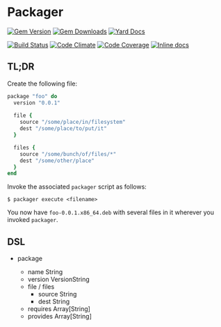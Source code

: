 # Packager

[![Gem Version](https://img.shields.io/gem/v/packager.svg)](https://rubygems.org/gems/packager-dsl)
[![Gem Downloads](https://img.shields.io/gem/dt/packager.svg)](https://rubygems.org/gems/packager-dsl)
[![Yard Docs](http://img.shields.io/badge/yard-docs-blue.svg)](http://rubydoc.info/github/robkinyon/ruby-packager)

[![Build Status](https://img.shields.io/travis/robkinyon/ruby-packager.svg)](https://travis-ci.org/robkinyon/ruby-packager)
[![Code Climate](https://img.shields.io/codeclimate/github/robkinyon/ruby-packager.svg)](https://codeclimate.com/github/robkinyon/ruby-packager)
[![Code Coverage](https://img.shields.io/codecov/c/github/robkinyon/ruby-packager.svg)](https://codecov.io/github/robkinyon/ruby-packager)
[![Inline docs](http://inch-ci.org/github/robkinyon/ruby-packager.png)](http://inch-ci.org/github/robkinyon/ruby-packager)

## TL;DR

Create the following file:
```ruby
package "foo" do
  version "0.0.1"
  
  file {
    source "/some/place/in/filesystem"
    dest "/some/place/to/put/it"
  }

  files {
    source "/some/bunch/of/files/*"
    dest "/some/other/place"
  }
end
```

Invoke the associated `packager` script as follows:
```shell
$ packager execute <filename>
```

You now have `foo-0.0.1.x86_64.deb` with several files in it wherever you
invoked `packager`.

## DSL

* package <name>
   * name    String
   * version VersionString
   * file / files
      * source String
      * dest   String
   * requires Array[String]
   * provides Array[String]

